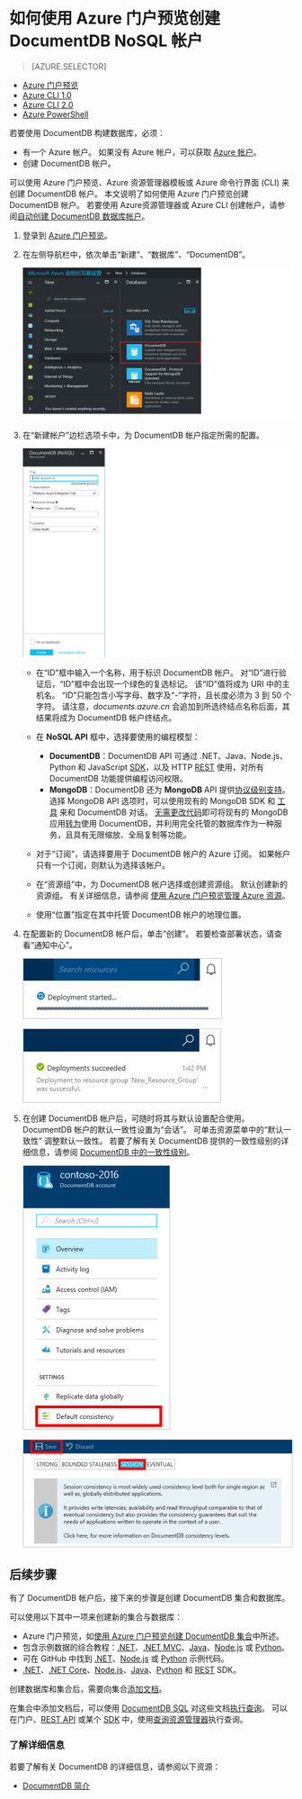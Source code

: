<properties
    pageTitle="如何创建 DocumentDB 帐户 | Azure"
    description="使用 DocumentDB 构建 NoSQL 数据库。 根据这些说明来创建 DocumentDB 帐户，并开始构建运行速度飞快且可全局缩放的 NoSQL 数据库。"
    keywords="构建数据库"
    services="documentdb"
    documentationcenter=""
    author="mimig1"
    manager="jhubbard"
    editor="monicar"
    redirect_url="https://aka.ms/acdbnetqa"
    ROBOTS="NOINDEX, NOFOLLOW" />
<tags
    ms.assetid="0e7f8488-7bb7-463e-b6fd-3ae91a02c03a"
    ms.service="documentdb"
    ms.workload="data-services"
    ms.tgt_pltfrm="na"
    ms.devlang="na"
    ms.topic="get-started-article"
    ms.date="02/17/2017"
    wacn.date="05/31/2017"
    ms.author="mimig"
    ms.translationtype="Human Translation"
    ms.sourcegitcommit="4a18b6116e37e365e2d4c4e2d144d7588310292e"
    ms.openlocfilehash="8b7cbe372f34f259dd1c9c91970a0d0211466426"
    ms.contentlocale="zh-cn"
    ms.lasthandoff="05/19/2017" />

# <a name="how-to-create-a-documentdb-nosql-account-using-the-azure-portal"></a>如何使用 Azure 门户预览创建 DocumentDB NoSQL 帐户
> [AZURE.SELECTOR]
- [Azure 门户预览](/documentation/articles/documentdb-create-account/)
- [Azure CLI 1.0](/documentation/articles/documentdb-automation-resource-manager-cli-nodejs/)
- [Azure CLI 2.0](/documentation/articles/documentdb-automation-resource-manager-cli/)
- [Azure PowerShell](/documentation/articles/documentdb-manage-account-with-powershell/)

若要使用 DocumentDB 构建数据库，必须：

- 有一个 Azure 帐户。 如果没有 Azure 帐户，可以获取 [Azure 帐户](/pricing/1rmb-trial/)。
- 创建 DocumentDB 帐户。  

可以使用 Azure 门户预览、Azure 资源管理器模板或 Azure 命令行界面 (CLI) 来创建 DocumentDB 帐户。 本文说明了如何使用 Azure 门户预览创建 DocumentDB 帐户。 若要使用 Azure资源管理器或 Azure CLI 创建帐户，请参阅[自动创建 DocumentDB 数据库帐户](/documentation/articles/documentdb-automation-resource-manager-cli/)。

1. 登录到 [Azure 门户预览](https://portal.azure.cn/)。
2. 在左侧导航栏中，依次单击“新建”、“数据库”、“DocumentDB”。

	![Azure 门户预览的屏幕截图，其中突出显示了“更多服务”和 NoSQL (DocumentDB)](./media/documentdb-create-account/create-nosql-db-databases-json-tutorial-1.png)  
3. 在“新建帐户”边栏选项卡中，为 DocumentDB 帐户指定所需的配置。

    ![“新建 DocumentDB”边栏选项卡的屏幕截图](./media/documentdb-create-account/create-nosql-db-databases-json-tutorial-2.png)

   - 在“ID”框中输入一个名称，用于标识 DocumentDB 帐户。  对“ID”进行验证后，“ID”框中会出现一个绿色的复选标记。  该“ID”值将成为 URI 中的主机名。  “ID”只能包含小写字母、数字及“-”字符，且长度必须为 3 到 50 个字符。 请注意，*documents.azure.cn* 会追加到所选终结点名称后面，其结果将成为 DocumentDB 帐户终结点。
   - 在 **NoSQL API** 框中，选择要使用的编程模型：

     - **DocumentDB**：DocumentDB API 可通过 .NET、Java、Node.js、Python 和 JavaScript [SDK](/documentation/articles/documentdb-sdk-dotnet/)，以及 HTTP [REST](https://msdn.microsoft.com/zh-cn/library/azure/dn781481.aspx) 使用，对所有 DocumentDB 功能提供编程访问权限。
     - **MongoDB**：DocumentDB 还为 **MongoDB** API 提供[协议级别支持](/documentation/articles/documentdb-protocol-mongodb/)。 选择 MongoDB API 选项时，可以使用现有的 MongoDB SDK 和 [工具](/documentation/articles/documentdb-mongodb-mongochef/) 来和 DocumentDB 对话。 [无需更改代码](/documentation/articles/documentdb-import-data/)即可将现有的 MongoDB 应用[转为](/documentation/articles/documentdb-connect-mongodb-account/)使用 DocumentDB，并利用完全托管的数据库作为一种服务，且具有无限缩放、全局复制等功能。
   - 对于“订阅”，请选择要用于 DocumentDB 帐户的 Azure 订阅。 如果帐户只有一个订阅，则默认为选择该帐户。
   - 在“资源组”中，为 DocumentDB 帐户选择或创建资源组。  默认创建新的资源组。 有关详细信息，请参阅 [使用 Azure 门户预览管理 Azure 资源](/documentation/articles/resource-group-portal/)。
   - 使用“位置”指定在其中托管 DocumentDB 帐户的地理位置。
4. 在配置新的 DocumentDB 帐户后，单击“创建”。 若要检查部署状态，请查看“通知中心”。  

	![快速创建数据库 - 通知中心的屏幕截图，其中显示正在创建 DocumentDB 帐户](./media/documentdb-create-account/create-nosql-db-databases-json-tutorial-4.png)  

	![通知中心的屏幕截图，其中显示 DocumentDB 帐户已成功创建并且部署到资源组 - 在线数据库创建者通知](./media/documentdb-create-account/create-nosql-db-databases-json-tutorial-5.png)
5. 在创建 DocumentDB 帐户后，可随时将其与默认设置配合使用。 DocumentDB 帐户的默认一致性设置为“会话”。  可单击资源菜单中的“默认一致性”  调整默认一致性。 若要了解有关 DocumentDB 提供的一致性级别的详细信息，请参阅 [DocumentDB 中的一致性级别](/documentation/articles/documentdb-consistency-levels/)。

	![“资源组”边栏选项卡的屏幕截图 — 开始应用程序开发](./media/documentdb-create-account/create-nosql-db-databases-json-tutorial-6.png)  

	![“一致性级别”边栏选项卡的屏幕截图 — 会话一致性](./media/documentdb-create-account/create-nosql-db-databases-json-tutorial-7.png)  

[How to: Create a DocumentDB account]: #Howto
[Next steps]: #NextSteps


## <a name="next-steps"></a>后续步骤
有了 DocumentDB 帐户后，接下来的步骤是创建 DocumentDB 集合和数据库。

可以使用以下其中一项来创建新的集合与数据库：

- Azure 门户预览，如[使用 Azure 门户预览创建 DocumentDB 集合](/documentation/articles/documentdb-create-collection/)中所述。
- 包含示例数据的综合教程：[.NET](/documentation/articles/documentdb-get-started/)、[.NET MVC](/documentation/articles/documentdb-dotnet-application/)、[Java](/documentation/articles/documentdb-java-application/)、[Node.js](/documentation/articles/documentdb-nodejs-application/) 或 [Python](/documentation/articles/documentdb-python-application/)。
- 可在 GitHub 中找到 [.NET](/documentation/articles/documentdb-dotnet-samples/#database-examples/)、[Node.js](/documentation/articles/documentdb-nodejs-samples/#database-examples/) 或 [Python](/documentation/articles/documentdb-python-samples/#database-examples/) 示例代码。
- [.NET](/documentation/articles/documentdb-sdk-dotnet/)、[.NET Core](/documentation/articles/documentdb-sdk-dotnet-core/)、[Node.js](/documentation/articles/documentdb-sdk-node/)、[Java](/documentation/articles/documentdb-sdk-java/)、[Python](/documentation/articles/documentdb-sdk-python/) 和 [REST](https://msdn.microsoft.com/zh-cn/library/azure/mt489072.aspx) SDK。

创建数据库和集合后，需要向集合[添加文档](/documentation/articles/documentdb-view-json-document-explorer/)。

在集合中添加文档后，可以使用 [DocumentDB SQL](/documentation/articles/documentdb-sql-query/) 对这些文档[执行查询](/documentation/articles/documentdb-sql-query/#ExecutingSqlQueries/)。 可以在门户、[REST API](https://msdn.microsoft.com/zh-cn/library/azure/dn781481.aspx) 或某个 [SDK](/documentation/articles/documentdb-sdk-dotnet/) 中，使用[查询资源管理器](/documentation/articles/documentdb-query-collections-query-explorer/)执行查询。

### <a name="learn-more"></a>了解详细信息
若要了解有关 DocumentDB 的详细信息，请参阅以下资源：

- [DocumentDB 简介](/documentation/articles/documentdb-introduction/)
<!---Update_Description: wording update -->
